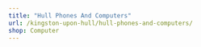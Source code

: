 ```yaml
---
title: "Hull Phones And Computers"
url: /kingston-upon-hull/hull-phones-and-computers/
shop: Computer
---
```

